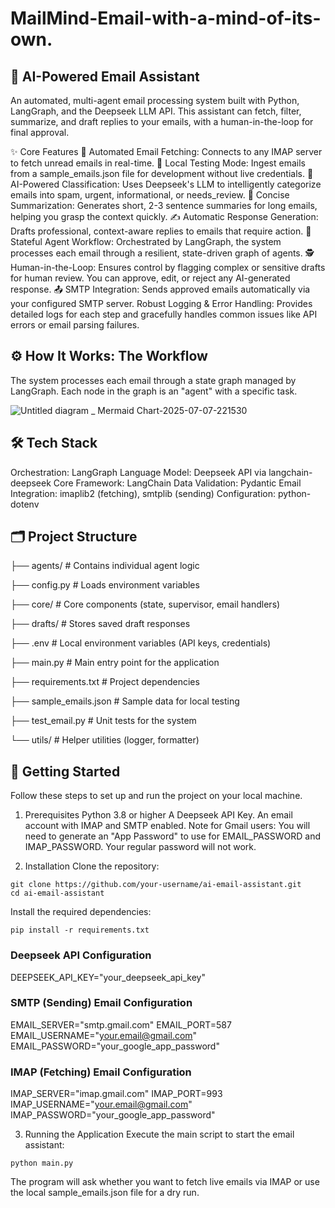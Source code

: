 # MailMind-Email-with-a-mind-of-its-own.

## 🧠 AI-Powered Email Assistant

An automated, multi-agent email processing system built with Python, LangGraph, and the Deepseek LLM API. This assistant can fetch, filter, summarize, and draft replies to your emails, with a human-in-the-loop for final approval.

✨ Core Features
📧 Automated Email Fetching: Connects to any IMAP server to fetch unread emails in real-time.
🧪 Local Testing Mode: Ingest emails from a sample_emails.json file for development without live credentials.
🤖 AI-Powered Classification: Uses Deepseek's LLM to intelligently categorize emails into spam, urgent, informational, or needs_review.
📝 Concise Summarization: Generates short, 2-3 sentence summaries for long emails, helping you grasp the context quickly.
✍️ Automatic Response Generation: Drafts professional, context-aware replies to emails that require action.
🧠 Stateful Agent Workflow: Orchestrated by LangGraph, the system processes each email through a resilient, state-driven graph of agents.
🕵️ Human-in-the-Loop: Ensures control by flagging complex or sensitive drafts for human review. You can approve, edit, or reject any AI-generated response.
📤 SMTP Integration: Sends approved emails automatically via your configured SMTP server.
Robust Logging & Error Handling: Provides detailed logs for each step and gracefully handles common issues like API errors or email parsing failures.

## ⚙️ How It Works: The Workflow

The system processes each email through a state graph managed by LangGraph. Each node in the graph is an "agent" with a specific task.

![Untitled diagram _ Mermaid Chart-2025-07-07-221530](https://github.com/user-attachments/assets/3ddd366f-8d78-4a00-a691-c5a80e60ef5a)


## 🛠️ Tech Stack
Orchestration: LangGraph
Language Model: Deepseek API via langchain-deepseek
Core Framework: LangChain
Data Validation: Pydantic
Email Integration: imaplib2 (fetching), smtplib (sending)
Configuration: python-dotenv

## 🗂️ Project Structure

├── agents/              # Contains individual agent logic

├── config.py            # Loads environment variables

├── core/                # Core components (state, supervisor, email handlers)

├── drafts/              # Stores saved draft responses

├── .env                 # Local environment variables (API keys, credentials)

├── main.py              # Main entry point for the application

├── requirements.txt     # Project dependencies

├── sample_emails.json   # Sample data for local testing

├── test_email.py        # Unit tests for the system

└── utils/               # Helper utilities (logger, formatter)


## 🚀 Getting Started
Follow these steps to set up and run the project on your local machine.

1. Prerequisites
Python 3.8 or higher
A Deepseek API Key.
An email account with IMAP and SMTP enabled.
Note for Gmail users: You will need to generate an "App Password" to use for EMAIL_PASSWORD and IMAP_PASSWORD. Your regular password will not work.

3. Installation
Clone the repository:
```
git clone https://github.com/your-username/ai-email-assistant.git
cd ai-email-assistant
```

Install the required dependencies:
```
pip install -r requirements.txt
```

### Deepseek API Configuration
DEEPSEEK_API_KEY="your_deepseek_api_key"

###  SMTP (Sending) Email Configuration
EMAIL_SERVER="smtp.gmail.com"
EMAIL_PORT=587
EMAIL_USERNAME="your.email@gmail.com"
EMAIL_PASSWORD="your_google_app_password"

###  IMAP (Fetching) Email Configuration
IMAP_SERVER="imap.gmail.com"
IMAP_PORT=993
IMAP_USERNAME="your.email@gmail.com"
IMAP_PASSWORD="your_google_app_password"

3. Running the Application
Execute the main script to start the email assistant:
```
python main.py
```
The program will ask whether you want to fetch live emails via IMAP or use the local sample_emails.json file for a dry run.
